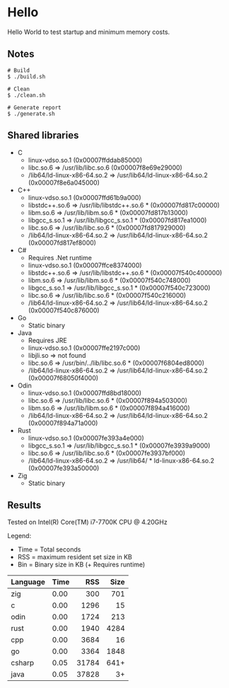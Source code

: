 # Hello
Hello World to test startup and minimum memory costs.

## Notes
```
# Build
$ ./build.sh

# Clean
$ ./clean.sh

# Generate report
$ ./generate.sh
```

## Shared libraries
* C
  * linux-vdso.so.1 (0x00007ffddab85000)
  * libc.so.6 => /usr/lib/libc.so.6 (0x00007f8e69e29000)
  * /lib64/ld-linux-x86-64.so.2 => /usr/lib64/ld-linux-x86-64.so.2 (0x00007f8e6a045000)
* C++
  * linux-vdso.so.1 (0x00007ffd61b9a000)
  * libstdc++.so.6 => /usr/lib/libstdc++.so.6   * (0x00007fd817c00000)
  * libm.so.6 => /usr/lib/libm.so.6   * (0x00007fd817b13000)
  * libgcc_s.so.1 => /usr/lib/libgcc_s.so.1   * (0x00007fd817ea1000)
  * libc.so.6 => /usr/lib/libc.so.6   * (0x00007fd817929000)
  * /lib64/ld-linux-x86-64.so.2 => /usr/lib64/ld-linux-x86-64.so.2 (0x00007fd817ef8000)
* C#
  * Requires .Net runtime
  * linux-vdso.so.1 (0x00007ffce8374000)
  * libstdc++.so.6 => /usr/lib/libstdc++.so.6   * (0x00007f540c400000)
  * libm.so.6 => /usr/lib/libm.so.6   * (0x00007f540c748000)
  * libgcc_s.so.1 => /usr/lib/libgcc_s.so.1   * (0x00007f540c723000)
  * libc.so.6 => /usr/lib/libc.so.6   * (0x00007f540c216000)
  * /lib64/ld-linux-x86-64.so.2 => /usr/lib64/ld-linux-x86-64.so.2 (0x00007f540c876000)
* Go
  * Static binary
* Java
  * Requires JRE
  * linux-vdso.so.1 (0x00007ffe2197c000)
  * libjli.so => not found
  * libc.so.6 => /usr/bin/../lib/libc.so.6   * (0x00007f6804ed8000)
  * /lib64/ld-linux-x86-64.so.2 => /usr/lib64/ld-linux-x86-64.so.2 (0x00007f68050f4000)
* Odin
  * linux-vdso.so.1 (0x00007ffd8bd18000)
  * libc.so.6 => /usr/lib/libc.so.6   * (0x00007f894a503000)
  * libm.so.6 => /usr/lib/libm.so.6   * (0x00007f894a416000)
  * /lib64/ld-linux-x86-64.so.2 => /usr/lib64/ld-linux-x86-64.so.2 (0x00007f894a71a000)
* Rust
  * linux-vdso.so.1 (0x00007fe393a4e000)
  * libgcc_s.so.1 => /usr/lib/libgcc_s.so.1   * (0x00007fe3939a9000)
  * libc.so.6 => /usr/lib/libc.so.6   * (0x00007fe3937bf000)
  * /lib64/ld-linux-x86-64.so.2 => /usr/lib64/  * ld-linux-x86-64.so.2 (0x00007fe393a50000)
* Zig
  * Static binary

## Results
Tested on Intel(R) Core(TM) i7-7700K CPU @ 4.20GHz

Legend:
* Time = Total seconds
* RSS = maximum resident set size in KB
* Bin = Binary size in KB (+ Requires runtime)

| Language | Time | RSS   | Size |
| -------- | ---- | ----: | ---: |
| zig      | 0.00 |   300 |  701 |
| c        | 0.00 |  1296 |   15 |
| odin     | 0.00 |  1724 |  213 |
| rust     | 0.00 |  1940 | 4284 |
| cpp      | 0.00 |  3684 |   16 |
| go       | 0.00 |  3364 | 1848 |
| csharp   | 0.05 | 31784 | 641+ |
| java     | 0.05 | 37828 |   3+ |